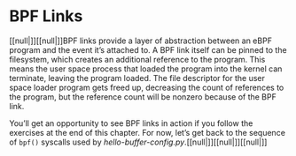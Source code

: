 # BPF Links

[[null|]][[null|]]BPF links provide a layer of abstraction between an eBPF program and the event it’s attached to. A BPF link itself can be pinned to the filesystem, which creates an additional reference to the program. This means the user space process that loaded the program into the kernel can terminate, leaving the program loaded. The file descriptor for the user space loader program gets freed up, decreasing the count of references to the program, but the reference count will be nonzero because of the BPF link.

You’ll get an opportunity to see BPF links in action if you follow the exercises at the end of this chapter. For now, let’s get back to the sequence of `bpf()` syscalls used by _hello-buffer-config.py_.[[null|]][[null|]][[null|]]